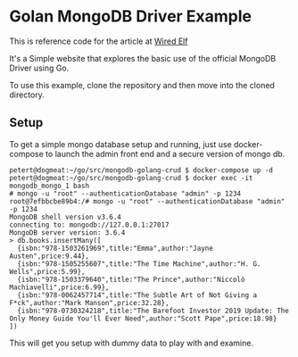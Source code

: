 # Golan MongoDB Driver Example
This is reference code for the article at [Wired Elf](https://wiredelf.com/....)

It's a Simple website that explores the basic use of the official MongoDB Driver using Go.

To use this example, clone the repository and then move into the cloned directory.

## Setup
To get a simple mongo database setup and running, just use docker-compose to launch the admin front end and a secure version of mongo db.

```console
petert@dogmeat:~/go/src/mongodb-golang-crud $ docker-compose up -d
petert@dogmeat:~/go/src/mongodb-golang-crud $ docker exec -it mongodb_mongo_1 bash
# mongo -u "root" --authenticationDatabase "admin" -p 1234
root@7efbbcbe89b4:/# mongo -u "root" --authenticationDatabase "admin" -p 1234
MongoDB shell version v3.6.4
connecting to: mongodb://127.0.0.1:27017
MongoDB server version: 3.6.4
> db.books.insertMany([
  {isbn:"978-1503261969",title:"Emma",author:"Jayne Austen",price:9.44},
  {isbn:"978-1505255607",title:"The Time Machine",author:"H. G. Wells",price:5.99},
  {isbn:"978-1503379640",title:"The Prince",author:"Niccolò Machiavelli",price:6.99},
  {isbn:"978-0062457714",title:"The Subtle Art of Not Giving a F*ck",author:"Mark Manson",price:32.28},
  {isbn:"978-0730324218",title:"The Barefoot Investor 2019 Update: The Only Money Guide You'll Ever Need",author:"Scott Pape",price:18.98}
])
```
This will get you setup with dummy data to play with and examine.

